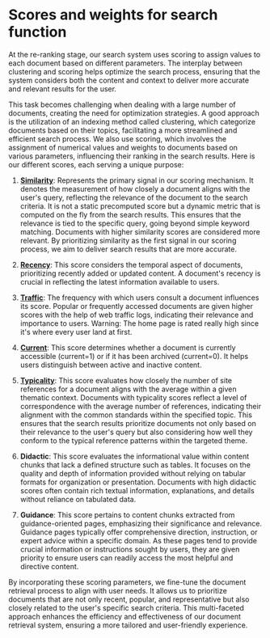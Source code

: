 # Scores and weights for search function

At the re-ranking stage, our search system uses scoring to assign values to each
document based on different parameters. The interplay between clustering and
scoring helps optimize the search process, ensuring that the system considers
both the content and context to deliver more accurate and relevant results for
the user. 

This task becomes challenging when dealing with a large number of documents,
creating the need for optimization strategies. A good approach is the
utilization of an indexing method called clustering, which categorize documents
based on their topics, facilitating a more streamlined and efficient search
process. We also use scoring, which involves the assignment of numerical values
and weights to documents based on various parameters, influencing their ranking
in the search results. Here is our different scores, each serving a unique
purpose:

1. [**Similarity**](sql/2023-07-19-modify-score_type-add-similarity.sql):
   Represents the primary signal in our scoring mechanism. It denotes the
   measurement of how closely a document aligns with the user's query,
   reflecting the relevance of the document to the search criteria. It is not a
   static precomputed score but a dynamic metric that is computed on the fly
   from the search results. This ensures that the relevance is tied to the
   specific query, going beyond simple keyword matching. Documents with higher
   similarity scores are considered more relevant. By prioritizing similarity as
   the first signal in our scoring process, we aim to deliver search results
   that are more accurate.

1. [**Recency**](sql/schema2.sql.public_new.sql): This score considers the
   temporal aspect of documents, prioritizing recently added or updated content.
   A document's recency is crucial in reflecting the latest information
   available to users.

1. [**Traffic**](sql/compute-traffic-score.sql): The frequency with which users
   consult a document influences its score. Popular or frequently accessed
   documents are given higher scores with the help of web traffic logs,
   indicating their relevance and importance to users. Warning: The home page is
   rated really high since it's where every user land at first.

1. [**Current**](sql/2023-07-12-score-current.sql): This score determines
   whether a document is currently accessible (current=1) or if it has been
   archived (current=0). It helps users distinguish between active and inactive
   content.

1. [**Typicality**](sql/2023-07-12-calculate-incoming-outgoing-counts.sql): This
   score evaluates how closely the number of site references for a document
   aligns with the average within a given thematic context. Documents with
   typicality scores reflect a level of correspondence with the average number
   of references, indicating their alignment with the common standards within
   the specified topic. This ensures that the search results prioritize
   documents not only based on their relevance to the user's query but also
   considering how well they conform to the typical reference patterns within
   the targeted theme.

1. **Didactic**: This score evaluates the informational value within content
   chunks that lack a defined structure such as tables. It focuses on the
   quality and depth of information provided without relying on tabular formats
   for organization or presentation. Documents with high didactic scores often
   contain rich textual information, explanations, and details without reliance
   on tabulated data.

1. **Guidance**: This score pertains to content chunks extracted from
   guidance-oriented pages, emphasizing their significance and relevance.
   Guidance pages typically offer comprehensive direction, instruction, or
   expert advice within a specific domain. As these pages tend to provide
   crucial information or instructions sought by users, they are given priority
   to ensure users can readily access the most helpful and directive content.



By incorporating these scoring parameters, we fine-tune the document retrieval
process to align with user needs. It allows us to prioritize documents that are
not only recent, popular, and representative but also closely related to the
user's specific search criteria. This multi-faceted approach enhances the
efficiency and effectiveness of our document retrieval system, ensuring a more
tailored and user-friendly experience.
